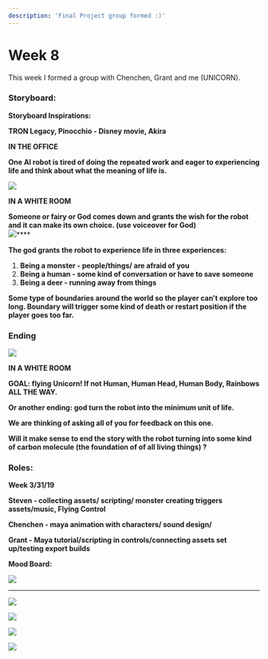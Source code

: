 ```yaml
---
description: 'Final Project group formed :)'
---
```


# Week 8

This week I formed a group with Chenchen, Grant and me \(UNICORN\).

### Storyboard:

**Storyboard Inspirations:**

**TRON Legacy, Pinocchio - Disney movie, Akira**

**IN THE OFFICE**

**One AI robot is tired of doing the repeated work and eager to experiencing life and think about what the meaning of life is.**

![](https://lh3.googleusercontent.com/HikxsTEJUOlu-bb19CMZJlkbZk9ieArdAdOW7EPbIWdV4ZJzMWEK67oB7qLCP4aM73BBvtPTWb_itSscK6ejCORpv8rZmkWeokn7M0vyE42lDwG2vx_B2bG8RT7ghI95PIkwysqM)

**IN A WHITE ROOM**

**Someone or fairy or God comes down and grants the wish for the robot and it can make its own choice. \(use voiceover for God\)**  
![](https://lh3.googleusercontent.com/02E56BpIn1IcIlp1Y_hyUm_JYJ0Ytw9gEFqhe-Jo5v8FM-pDLFMerewl2GyvoTo4xuKqMfKeT1HQGZNfHBuORcu5-XflSz4J01yyGRibW9v2zXK3_6UtPfZEtc3XSnz20KwLi1lq)\*\*\*\*

**The god grants the robot to experience life in three experiences:**

1. **Being a monster - people/things/ are afraid of you**
2. **Being a human - some kind of conversation or have to save someone**
3. **Being a deer - running away from things**

**Some type of boundaries around the world so the player can’t explore too long. Boundary will trigger some kind of death or restart position if the player goes too far.**  


### **Ending**

![](https://lh3.googleusercontent.com/HikxsTEJUOlu-bb19CMZJlkbZk9ieArdAdOW7EPbIWdV4ZJzMWEK67oB7qLCP4aM73BBvtPTWb_itSscK6ejCORpv8rZmkWeokn7M0vyE42lDwG2vx_B2bG8RT7ghI95PIkwysqM)

**IN A WHITE ROOM**

**GOAL: flying Unicorn! If not Human, Human Head, Human Body, Rainbows ALL THE WAY.**

**Or another ending: god turn the robot into the minimum unit of life.**

**We are thinking of asking all of you for feedback on this one.**

**Will it make sense to end the story with the robot turning into some kind of carbon molecule \(the  foundation of of all living things\) ?**  


### **Roles:** 

**Week 3/31/19**

**Steven - collecting assets/ scripting/ monster creating triggers assets/music, Flying Control**

**Chenchen - maya animation with characters/ sound design/**

**Grant - Maya tutorial/scripting in controls/connecting assets set up/testing export builds**  
  


**Mood Board:**

![](https://lh4.googleusercontent.com/VxNzhBUssHwLGaIkW8xWeQraTAWVkafI3ybIg0dWyZQi4z2NIab4ZN9jWQ1PbojzhmzXsnTP5dNPFmYnizTy2uzKwM8oFDZfIe_KTj46Bb-D_7CGqLP9imS64SftFn8JWQKdtB4L)

  
****

![](https://lh4.googleusercontent.com/M_vX8SMI48ACZMJ2pjy18_oeCClMHnbOhHATUfhgswM7XQGs5dH1VosK6jMTw8S84-69eyOCEfd9pxkT8V5ErhkmcS5Mo26lmt4p2CEVLMaxCHUN508cCOa_DPRN7rlh0u6BD0ywNcU)

![](https://lh5.googleusercontent.com/KUeSJTzCmUQxjrzdCAvAeXYvIFz4tS_mndlrROfz9ShCBkA7AiZ2RSxMWpTG4eBLNtxZKwpWckij1CKlIcP43c9g7HuVJxA26za2a86Bb5-9fZgAGWepiVXrOy9e0K3agc1g7DwIViU)

![](https://lh5.googleusercontent.com/wErfE0mOQg2iV_bEpTJgJtj452-iADx1KsMJBwUbZK28y5KTruGl6Gfynpsi290dpoKduSDyITRjdePGPMlygeiL9qegROAt5B3PDsvCJZ0yhb3HoMgDyYRbC2dXj-kiYp-PTqsAYJQ)

![](https://lh6.googleusercontent.com/HnIQp1g7dae3GNxL3_B2kS9dEpLWoPmv3zqdgz_9gnUsOclJ6f1nTCXhjtAg6wjTkKcesl5ki7rMLBWKDgzs9ppe0IKnVUrsQkWaodN06M22qBoVzwz7fL6OEO_HGFt_FGvTRiPU)

